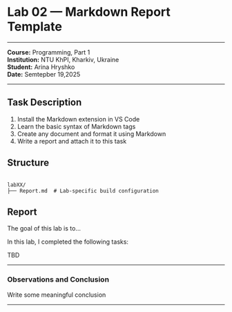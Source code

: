 # Lab 02 — Markdown Report Template
 
---
**Course:** Programming, Part 1  
**Institution:** NTU KhPI, Kharkiv, Ukraine  
**Student:** Arina Hryshko  
**Date:** Semtepber 19,2025  
 
---
 
## Task Description
 
 1. Install the Markdown extension in VS Code
 2. Learn the basic syntax of Markdown tags
 3. Create any document and format it using Markdown
 4. Write a report and attach it to this task
## Structure
 
```text

labXX/
├── Report.md  # Lab-specific build configuration
```
 
## Report
 
The goal of this lab is to...
 
In this lab, I completed the following tasks:
 
TBD
 
---

 
 ### Observations and Conclusion
Write some meaningful conclusion
 
---